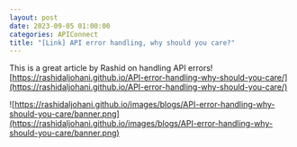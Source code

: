 ```yaml
---
layout: post
date: 2023-09-05 01:00:00
categories: APIConnect
title: "[Link] API error handling, why should you care?"
---
```


This is a great article by Rashid on handling API errors! [https://rashidaljohani.github.io/API-error-handling-why-should-you-care/](https://rashidaljohani.github.io/API-error-handling-why-should-you-care/)


![https://rashidaljohani.github.io/images/blogs/API-error-handling-why-should-you-care/banner.png](https://rashidaljohani.github.io/images/blogs/API-error-handling-why-should-you-care/banner.png)
